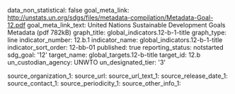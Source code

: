 data_non_statistical: false
goal_meta_link: http://unstats.un.org/sdgs/files/metadata-compilation/Metadata-Goal-12.pdf
goal_meta_link_text: United Nations Sustainable Development Goals Metadata (pdf 782kB)
graph_title: global_indicators.12-b-1-title
graph_type: line
indicator_number: 12.b.1
indicator_name: global_indicators.12-b-1-title
indicator_sort_order: 12-bb-01
published: true
reporting_status: notstarted
sdg_goal: '12'
target_name: global_targets.12-b-title
target_id: 12.b
un_custodian_agency: UNWTO
un_designated_tier: '3'

source_organization_1: 
source_url: 
source_url_text_1: 
source_release_date_1: 
source_contact_1: 
source_periodicity_1: 
source_other_info_1: 
